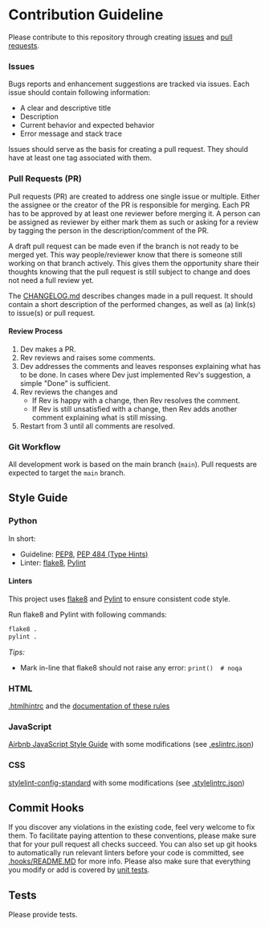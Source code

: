 # Contribution Guideline

Please contribute to this repository through creating [issues](https://github.com/GIScience/sketch-map-tool/issues/new) and [pull requests](https://docs.github.com/en/github/collaborating-with-issues-and-pull-requests/about-pull-requests).

### Issues

Bugs reports and enhancement suggestions are tracked via issues. Each issue should contain following information:

- A clear and descriptive title
- Description
- Current behavior and expected behavior
- Error message and stack trace

Issues should serve as the basis for creating a pull request. They should have at least one tag associated with them.

### Pull Requests (PR)

Pull requests (PR) are created to address one single issue or multiple. Either the assignee or the creator of the PR is responsible for merging.
Each PR has to be approved by at least one reviewer before merging it. A person can be assigned as reviewer by either mark them as such or asking for a review by tagging the person in the description/comment of the PR.

A draft pull request can be made even if the branch is not ready to be merged yet. This way people/reviewer know that there is someone still working on that branch actively. This gives them the opportunity share their thoughts knowing that the pull request is still subject to change and does not need a full review yet.

The [CHANGELOG.md](CHANGELOG.md) describes changes made in a pull request. It should contain a short description of the performed changes, as well as (a) link(s) to issue(s) or pull request.

#### Review Process

1. Dev makes a PR.
2. Rev reviews and raises some comments.
3. Dev addresses the comments and leaves responses explaining what has to be done. In cases where Dev just implemented Rev's suggestion, a simple "Done" is sufficient.
4. Rev reviews the changes and
    - If Rev is happy with a change, then Rev resolves the comment.
    - If Rev is still unsatisfied with a change, then Rev adds another comment explaining what is still missing.
5. Restart from 3 until all comments are resolved.

### Git Workflow

All development work is based on the main branch (`main`). Pull requests are expected to target the `main` branch.

## Style Guide

### Python

In short:
- Guideline: [PEP8](https://peps.python.org/pep-0008/), [PEP 484 (Type Hints)](https://peps.python.org/pep-0484/)
- Linter: [flake8](https://flake8.pycqa.org), [Pylint](https://pylint.pycqa.org/)

#### Linters

This project uses [flake8](https://flake8.pycqa.org) and [Pylint](https://pylint.pycqa.org/) to ensure consistent code style.

Run flake8 and Pylint with following commands:

```bash
flake8 .
pylint .
```

*Tips:*
- Mark in-line that flake8 should not raise any error: `print()  # noqa`

### HTML

[.htmlhintrc](.htmlhintrc) and the [documentation of these rules](https://github.com/htmlhint/HTMLHint/tree/master/docs/user-guide/rules)

### JavaScript

[Airbnb JavaScript Style Guide](https://github.com/airbnb/javascript) with some modifications (see [.eslintrc.json](.eslintrc.json))

### CSS

[stylelint-config-standard](https://github.com/stylelint/stylelint-config-standard) with some modifications (see [.stylelintrc.json](.stylelintrc.json))  

## Commit Hooks

If you discover any violations in the existing code, feel very welcome to fix them. To facilitate paying attention to these conventions, please make sure that for your pull request all checks succeed. You can also set up git hooks to automatically run relevant linters before your code is committed, see [.hooks/README.MD](.hooks/README.MD) for more info. Please also make sure that everything you modify or add is covered by [unit tests](test).

## Tests

Please provide tests.
